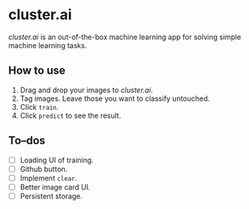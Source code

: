 # cluster.ai

_cluster.ai_ is an out-of-the-box machine learning app for solving simple machine learning tasks.

## How to use

1. Drag and drop your images to _cluster.ai_.
2. Tag images. Leave those you want to classify untouched.
3. Click `train`.
4. Click `predict` to see the result.

## To–dos

- [ ] Loading UI of training.
- [ ] Github button.
- [ ] Implement `clear`.
- [ ] Better image card UI.
- [ ] Persistent storage.
